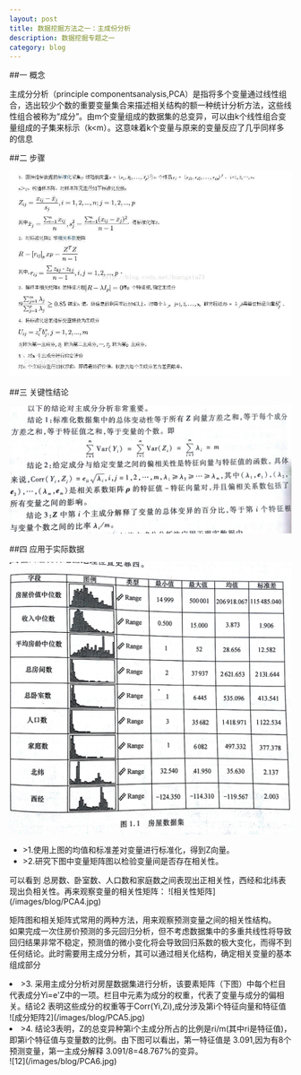 ```yaml
---
layout: post
title: 数据挖掘方法之一：主成份分析
description: 数据挖掘专题之一
category: blog
---
```


##一 概念

主成分分析（principle componentsanalysis,PCA）是指将多个变量通过线性组合，选出较少个数的重要变量集合来描述相关结构的额一种统计分析方法，这些线性组合被称为“成分”。由m个变量组成的数据集的总变异，可以由k个线性组合变量组成的子集来标示（k<m）。这意味着k个变量与原来的变量反应了几乎同样多的信息  

##二 步骤

![PCA1](/images/blog/PCA1.jpg)

##三 关键性结论

![结论](/images/blog/PCA2.jpg)

##四 应用于实际数据  

   ![实际数据](/images/blog/PCA3.jpg)
<ul>
    <li>>1.使用上图的均值和标准差对变量进行标准化，得到Z向量。</li>
    <li>>2.研究下图中变量矩阵图以检验变量间是否存在相关性。</li>
</ul>
可以看到 总房数、卧室数、人口数和家庭数之间表现出正相关性，西经和北纬表现出负相关性。再来观察变量的相关性矩阵：
![相关性矩阵](/images/blog/PCA4.jpg)

 矩阵图和相关矩阵式常用的两种方法，用来观察预测变量之间的相关性结构。  
如果完成一次住房价预测的多元回归分析，但不考虑数据集中的多重共线性将导致回归结果非常不稳定，预测值的微小变化将会导致回归系数的极大变化，而得不到任何结论。此时需要用主成分分析，其可以通过相关化结构，确定相关变量的基本组成部分
   <li>>3. 采用主成分分析对房屋数据集进行分析，该要素矩阵（下图）中每个栏目代表成分Yi=e'Z中的一项。栏目中元素为成分的权重，代表了变量与成分的偏相关。结论2 表明这些成分的权重等于Corr(Yi,Zi),成分涉及第i个特征向量和特征值
    </li>
   ![成分矩阵2](/images/blog/PCA5.jpg)
   <li>>4. 结论3表明，Z的总变异种第i个主成分所占的比例是ri/m(其中ri是特征值)，即第i个特征值与变量数的比例。由下图可以看出，第一特征值是 3.091,因为有8个预测变量，第一主成分解释 3.091/8=48.767%的变异。
   </li>  
![12](/images/blog/PCA6.jpg)
   
